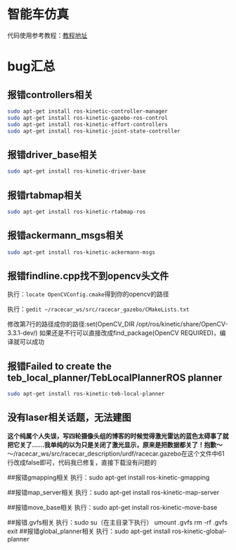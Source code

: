 # 智能车仿真
代码使用参考教程：[教程地址](https://www.guyuehome.com/6463)
# bug汇总

## 报错controllers相关
```bash
sudo apt-get install ros-kinetic-controller-manager
sudo apt-get install ros-kinetic-gazebo-ros-control
sudo apt-get install ros-kinetic-effort-controllers
sudo apt-get install ros-kinetic-joint-state-controller
```

## 报错driver_base相关
```bash
sudo apt-get install ros-kinetic-driver-base
```

## 报错rtabmap相关
```bash
sudo apt-get install ros-kinetic-rtabmap-ros
```

## 报错ackermann_msgs相关

```bash
sudo apt-get install ros-kinetic-ackermann-msgs
```

## 报错findline.cpp找不到opencv头文件
执行：`locate OpenCVConfig.cmake`得到你的opencv的路径

执行：`gedit ~/racecar_ws/src/racecar_gazebo/CMakeLists.txt`

修改第7行的路径成你的路径:set(OpenCV_DIR /opt/ros/kinetic/share/OpenCV-3.3.1-dev/)
如果还是不行可以直接改成find_package(OpenCV REQUIRED)，编译就可以成功

## 报错Failed to create the teb_local_planner/TebLocalPlannerROS planner
```bash
sudo apt-get install ros-kinetic-teb-local-planner
```

## 没有laser相关话题，无法建图
**这个纯属个人失误，写四轮摄像头组的博客的时候觉得激光雷达的蓝色太碍事了就把它关了......我单纯的以为只是关闭了激光显示，原来是把数据都关了！抱歉～**
～/racecar_ws/src/racecar_description/urdf/racecar.gazebo在这个文件中61行改成false即可，代码我已修复，直接下载没有问题的

##报错gmapping相关
执行：sudo apt-get install ros-kinetic-gmapping

##报错map_server相关
执行：sudo apt-get install ros-kinetic-map-server

##报错move_base相关
执行：sudo apt-get install ros-kinetic-move-base

##报错.gvfs相关
执行：sudo su（在主目录下执行）
      umount .gvfs
      rm -rf .gvfs
      exit
##报错global_planner相关
执行：sudo apt-get install ros-kinetic-global-planner
